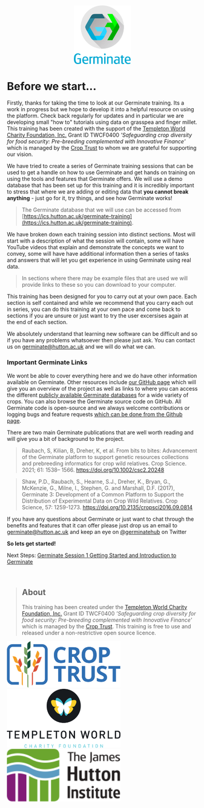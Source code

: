 <!-- Use these horrible HTML tag attributes because Markdown only supports limited HTML/CSS -->
<p align="center">
  <img src="img/germinate-square-name.svg" width="150" alt="Germinate">
</p>

# Before we start...

Firstly, thanks for taking the time to look at our Germinate training. Its a work in progress but we hope to develop it into a helpful resource on using the platform. Check back regularly for updates and in particular we are developing small "how to" tutorials using data on grasspea and finger millet. This training has been created with the support of the [Templeton World Charity Foundation, Inc.](https://www.templetonworldcharity.org/) Grant ID TWCF0400 *'Safeguarding crop diversity for food security: Pre-breeding complemented with Innovative Finance'* which is managed by the [Crop Trust](https://www.croptrust.org/) to whom we are grateful for supporting our vision.

We have tried to create a series of Germinate training sessions that can be used to get a handle on how to use Germinate and get hands on training on using the tools and features that Germinate offers. We will use a demo database that has been set up for this training and it is incredibly important to stress that where we are adding or editing data that **you cannot break anything** - just go for it, try things, and see how Germinate works!

>The Germinate database that we will use can be accessed from [https://ics.hutton.ac.uk/germinate-training](https://ics.hutton.ac.uk/germinate-training).

We have broken down each training session into distinct sections. Most will start with a description of what the session will contain, some will have YouTube videos that explain and demonstrate the concepts we want to convey, some will have have additional information then a series of tasks and answers that will let you get experience in using Germinate using real data.

> In sections where there may be example files that are used we will provide links to these so you can download to your computer.

This training has been designed for you to carry out at your own pace. Each section is self contained and while we recommend that you carry each out in series, you can do this training at your own pace and come back to sections if you are unsure or just want to try the user excersises again at the end of each section.

We absolutely understand that learning new software can be difficult and so if you have any problems whatsoever then please just ask. You can contact us on [germinate@hutton.ac.uk](mailto:germinate@hutton.ac.uk) and we will do what we can.

### Important Germinate Links
We wont be able to cover everything here and we do have other information available on Germinate. Other resources include [our GitHub page](https://germinateplatform.github.io/get-germinate) which will give you an overview of the project as well as links to where you can access the different [publicly available Germinate databases](https://germinateplatform.github.io/get-germinate/#databases) for a wide variety of crops. You can also browse the Germinate source code on GitHub. All Germinate code is open-source and we always welcome contributions or logging bugs and feature requests [which can be done from the Github page](https://github.com/germinateplatform).

There are two main Germinate publications that are well worth reading and will give you a bit of background to the project.

> Raubach, S, Kilian, B, Dreher, K, et al. From bits to bites: Advancement of the Germinate platform to support genetic resources collections and prebreeding informatics for crop wild relatives. Crop Science. 2021; 61: 1538– 1566. https://doi.org/10.1002/csc2.20248

> Shaw, P.D., Raubach, S., Hearne, S.J., Dreher, K., Bryan, G., McKenzie, G., Milne, I., Stephen, G. and Marshall, D.F. (2017), Germinate 3: Development of a Common Platform to Support the Distribution of Experimental Data on Crop Wild Relatives. Crop Science, 57: 1259-1273. https://doi.org/10.2135/cropsci2016.09.0814

If you have any questions about Germinate or just want to chat through the benefits and features that it can offer please just drop us an email to [germinate@hutton.ac.uk](mailto:germinate@hutton.ac.uk) and keep an eye on [@germinatehub](https://www.twitter.com/germinatehub) on Twitter


**So lets get started!**

Next Steps: [Germinate Session 1 Getting Started and Introduction to Germinate](session-1.html)

<br/>

> ## About
> This training has been created under the [Templeton World Charity Foundation, Inc.](https://www.templetonworldcharity.org/) Grant ID TWCF0400 *'Safeguarding crop diversity for food security: Pre-breeding complemented with Innovative Finance'* which is managed by the [Crop Trust](https://www.croptrust.org/). This training is free to use and released under a non-restrictive open source licence.

<div class="logos">
  <img src="img/crop-trust.svg" width="300" alt="Crop Trust">
  <img src="img/templeton.svg" width="300" alt="Templeton World Charity Foundation">
  <img src="img/hutton.svg" width="300" alt="The James Hutton Institute">
</div>